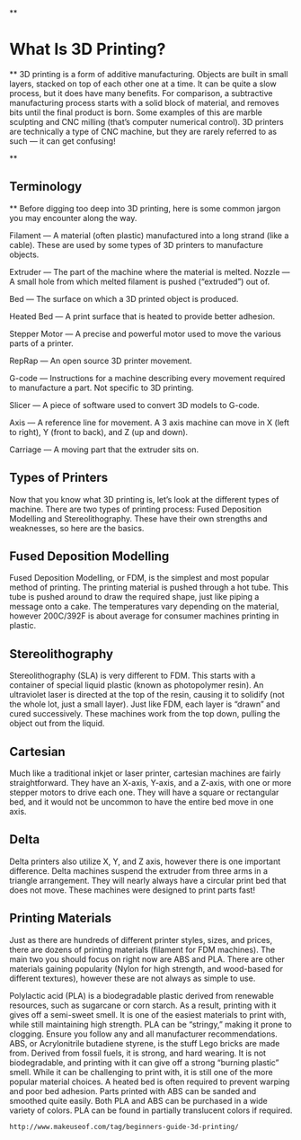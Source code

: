 **

What Is 3D Printing?
====================

**
3D printing is a form of additive manufacturing. Objects are built in small layers, stacked on top of each other one at a time. It can be quite a slow process, but it does have many benefits. For comparison, a subtractive manufacturing process starts with a solid block of material, and removes bits until the final product is born. Some examples of this are marble sculpting and CNC milling (that’s computer numerical control). 3D printers are technically a type of CNC machine, but they are rarely referred to as such — it can get confusing!

**

Terminology
-----------

**
Before digging too deep into 3D printing, here is some common jargon you may encounter along the way.

Filament — A material (often plastic) manufactured into a long strand (like a cable). These are used by some types of 3D printers to manufacture objects.

Extruder — The part of the machine where the material is melted.
Nozzle — A small hole from which melted filament is pushed (“extruded”) out of.

Bed — The surface on which a 3D printed object is produced.

Heated Bed — A print surface that is heated to provide better adhesion.

Stepper Motor — A precise and powerful motor used to move the various parts of a printer.

RepRap — An open source 3D printer movement.

G-code — Instructions for a machine describing every movement required to manufacture a part. Not specific to 3D printing.

Slicer — A piece of software used to convert 3D models to G-code.

Axis — A reference line for movement. A 3 axis machine can move in X (left to right), Y (front to back), and Z (up and down).

Carriage — A moving part that the extruder sits on.

Types of Printers
-----------------

Now that you know what 3D printing is, let’s look at the different types of machine. There are two types of printing process: Fused Deposition Modelling and Stereolithography. These have their own strengths and weaknesses, so here are the basics.

Fused Deposition Modelling
--------------------------

Fused Deposition Modelling, or FDM, is the simplest and most popular method of printing. The printing material is pushed through a hot tube. This tube is pushed around to draw the required shape, just like piping a message onto a cake. The temperatures vary depending on the material, however 200C/392F is about average for consumer machines printing in plastic.

Stereolithography
-----------------

Stereolithography (SLA) is very different to FDM. This starts with a container of special liquid plastic (known as photopolymer resin). An ultraviolet laser is directed at the top of the resin, causing it to solidify (not the whole lot, just a small layer). Just like FDM, each layer is “drawn” and cured successively. These machines work from the top down, pulling the object out from the liquid.


Cartesian
---------

Much like a traditional inkjet or laser printer, cartesian machines are fairly straightforward. They have an X-axis, Y-axis, and a Z-axis, with one or more stepper motors to drive each one. They will have a square or rectangular bed, and it would not be uncommon to have the entire bed move in one axis.

Delta
-----

Delta printers also utilize X, Y, and Z axis, however there is one important difference. Delta machines suspend the extruder from three arms in a triangle arrangement. They will nearly always have a circular print bed that does not move. These machines were designed to print parts fast!

Printing Materials
------------------

Just as there are hundreds of different printer styles, sizes, and prices, there are dozens of printing materials (filament for FDM machines). The main two you should focus on right now are ABS and PLA. There are other materials gaining popularity (Nylon for high strength, and wood-based for different textures), however these are not always as simple to use.

Polylactic acid (PLA) is a biodegradable plastic derived from renewable resources, such as sugarcane or corn starch. As a result, printing with it gives off a semi-sweet smell. It is one of the easiest materials to print with, while still maintaining high strength. PLA can be “stringy,” making it prone to clogging. Ensure you follow any and all manufacturer recommendations.
ABS, or Acrylonitrile butadiene styrene, is the stuff Lego bricks are made from. Derived from fossil fuels, it is strong, and hard wearing. It is not biodegradable, and printing with it can give off a strong “burning plastic” smell. While it can be challenging to print with, it is still one of the more popular material choices. A heated bed is often required to prevent warping and poor bed adhesion. Parts printed with ABS can be sanded and smoothed quite easily.
Both PLA and ABS can be purchased in a wide variety of colors. PLA can be found in partially translucent colors if required.



    http://www.makeuseof.com/tag/beginners-guide-3d-printing/
